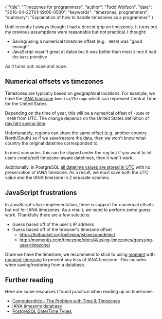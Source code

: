 {
  "title": "Timezones for programmers",
  "author": "Todd Wolfson",
  "date": "2016-04-22T01:49:06-0500",
  "keywords": "timezones, programmers",
  "summary": "Explanation of how to handle timezones as a programmer."
}

Until recently I always thought I had a decent grip on timezones. It turns out my previous assumptions were reasonable but not practical. I thought:

- Saving/using a numerical timezone offset (e.g. `-0600`) was "good enough"
- JavaScript wasn't great at dates but it was better than most since it had the `Date` primitive

As it turns out: nope and nope.

## Numerical offsets vs timezones
Timezones are typically based on geographical locations. For example, we have the [IANA timezone][] `America/Chicago` which can represent Central Time for the United States.

[IANA timezone]: https://www.iana.org/time-zones

Depending on the time of year, this will be a numerical offset of `-0500` or `-0600` from UTC. The change depends on the United States definition of [daylight saving time][].

[daylight saving time]: https://en.wikipedia.org/wiki/Daylight_saving_time

Unfortunately, regions can share the same offset (e.g. another country North/South) so if we save/restore the data, then we won't know what country the original datetime corresponded to.

In most scenarios, this can be slipped under the rug but if you want to let users create/edit timezone-aware datetimes, then it won't work.

Additionally, in PostgreSQL [all datetime values are stored in UTC](postgresql-utc) with no preservation of IANA timezone. As a result, we must save both the UTC value and the IANA timezone in 2 separate columns.

[postgresql-utc]: http://www.postgresql.org/docs/9.3/static/datatype-datetime.html#AEN5869

## JavaScript frustrations
In JavaScript's `Date` implementation, there is support for numerical offsets but not for IANA timezones. As a result, we need to perform some guess work. Thankfully there are a few solutions:

- Guess based off of the user's IP address
- Guess based off of the browser's timezone offset
    - https://bitbucket.org/pellepim/jstimezonedetect
    - http://momentjs.com/timezone/docs/#/using-timezones/guessing-user-timezone/

Once we have the timezone, we recommend to stick to using [moment][] with [moment-timezone][] to prevent any loss of IANA timezone. This includes when saving/restoring from a database.

[moment]: http://momentjs.com/
[moment-timezone]: http://momentjs.com/timezone/

## Further reading
Here are some resources I found practical when reading up on timezones:

- [Computerphile - The Problem with Time & Timezones](https://www.youtube.com/watch?v=-5wpm-gesOY)
- [IANA timezone database](https://www.iana.org/time-zones)
- [PostgreSQL Date/Time Types](www.postgresql.org/docs/9.3/static/datatype-datetime.html)
